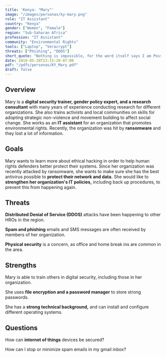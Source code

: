 ```yaml
---
title: 'Kenya: "Mary"'
image: "/images/personas/ky-mary.png"
role: "IT Assistant"
country: "Kenya"
gender: ["Women", "Female"]
region: "Sub-Saharan Africa"
profession: "IT Assistant"
community: "Environmental Rights"
tools: ["Laptop", "Veracrypt"]
threats: ["Phishing", "DDOS"]
short_quote: "Nothing is impossible, for the word itself says I am Possible"
date: 2019-05-20T23:15:28-07:00
pdf: "/pdfs/personas/KY_Mary.pdf"
draft: false
---
```


## Overview

Mary is a **digital security trainer, gender policy expert, and a research consultant** with many years of experience conducting research for different organizations. She also trains activists and local communities on skills for adopting strategic non-violence and movement building to affect social change. She works as an **IT assistant** for an organization that promotes environmental rights. Recently, the organization was hit by **ransomware** and they lost a lot of information.


## Goals

Mary wants to learn more about ethical hacking in order to help human rights defenders better protect their systems. Since her organization was recently attacked by ransomware, she wants to make sure she has the best antivirus possible to **protect their network and data.** She would like to **strengthen her organization's IT policies,** including back up procedures, to prevent this from happening again.


## Threats

**Distributed Denial of Service (DDOS)** attacks have been happening to other HROs in the region.

**Spam and phishing** emails and SMS messages are often received by members of her organization.

**Physical security** is a concern, as office and home break ins are common in the area.


## Strengths

Mary is able to train others in digital security, including those in her organization.

She uses **file encryption and a password manager** to store strong passwords.

She has a **strong technical background,** and can install and configure different operating systems.


## Questions

How can **internet of things** devices be secured?

How can I stop or minimize spam emails in my gmail inbox?
